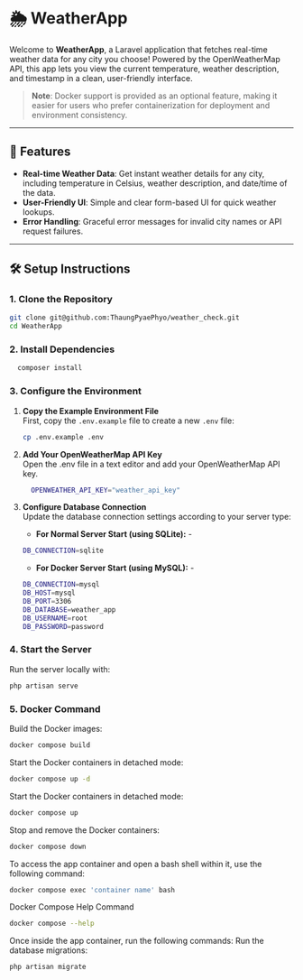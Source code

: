 # 🌦️ WeatherApp

Welcome to **WeatherApp**, a Laravel application that fetches real-time weather data for any city you choose! Powered by the OpenWeatherMap API, this app lets you view the current temperature, weather description, and timestamp in a clean, user-friendly interface.

> **Note**: Docker support is provided as an optional feature, making it easier for users who prefer containerization for deployment and environment consistency.

---

## 🚀 Features 

- **Real-time Weather Data**: Get instant weather details for any city, including temperature in Celsius, weather description, and date/time of the data.
- **User-Friendly UI**: Simple and clear form-based UI for quick weather lookups.
- **Error Handling**: Graceful error messages for invalid city names or API request failures.

---

## 🛠️ Setup Instructions

### 1. Clone the Repository

```bash
git clone git@github.com:ThaungPyaePhyo/weather_check.git
cd WeatherApp
```
### 2. Install Dependencies
```bash
  composer install
```

### 3. Configure the Environment
1. **Copy the Example Environment File**  
   First, copy the `.env.example` file to create a new `.env` file:

   ```bash
   cp .env.example .env
    ```
2. **Add Your OpenWeatherMap API Key**  
   Open the .env file in a text editor and add your OpenWeatherMap API key.
    ```bash
      OPENWEATHER_API_KEY="weather_api_key"
    ```

3. **Configure Database Connection**  
   Update the database connection settings according to your server type:

   - **For Normal Server Start (using SQLite):** -
    ```bash
   DB_CONNECTION=sqlite
   ```
    - **For Docker Server Start (using MySQL):** -
    ```bash
    DB_CONNECTION=mysql
    DB_HOST=mysql
    DB_PORT=3306
    DB_DATABASE=weather_app
    DB_USERNAME=root
    DB_PASSWORD=password
   ```

### 4. Start the Server
Run the server locally with:
```bash
php artisan serve
```


### 5. Docker Command

Build the Docker images:
```bash
docker compose build
```

Start the Docker containers in detached mode:
```bash
docker compose up -d 
```

Start the Docker containers in detached mode:
```bash
docker compose up
```

Stop and remove the Docker containers:
```bash
docker compose down
```

To access the app container and open a bash shell within it, use the following command:
```bash
docker compose exec 'container name' bash
```

Docker Compose Help Command
```bash
docker compose --help
```
Once inside the app container, run the following commands:
Run the database migrations:
```bash
php artisan migrate
```
